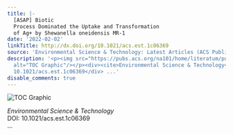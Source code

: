 ```yaml
---
title: |-
  [ASAP] Biotic
  Process Dominated the Uptake and Transformation
  of Ag+ by Shewanella oneidensis MR‑1
date: '2022-02-02'
linkTitle: http://dx.doi.org/10.1021/acs.est.1c06369
source: 'Environmental Science & Technology: Latest Articles (ACS Publications)'
description: '<p><img src="https://pubs.acs.org/na101/home/literatum/publisher/achs/journals/content/esthag/0/esthag.ahead-of-print/acs.est.1c06369/20220202/images/medium/es1c06369_0008.gif"
  alt="TOC Graphic"/></p><div><cite>Environmental Science & Technology</cite></div><div>DOI:
  10.1021/acs.est.1c06369</div> ...'
disable_comments: true
---
```

<p><img src="https://pubs.acs.org/na101/home/literatum/publisher/achs/journals/content/esthag/0/esthag.ahead-of-print/acs.est.1c06369/20220202/images/medium/es1c06369_0008.gif" alt="TOC Graphic"/></p><div><cite>Environmental Science & Technology</cite></div><div>DOI: 10.1021/acs.est.1c06369</div> ...